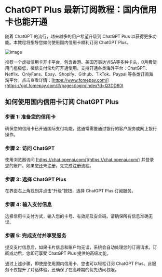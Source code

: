 # ChatGPT Plus 最新订阅教程：国内信用卡也能开通

随着 ChatGPT 的流行，越来越多的用户希望升级到 ChatGPT Plus 以获得更多功能。本教程将指导您如何使用国内信用卡顺利订阅 ChatGPT Plus。

![image](https://github.com/shantelllucretia67300534/tlzv/assets/169877007/41f02857-4ce3-4302-a8aa-94e34fc485c2)

推荐一个虚拟信用卡开卡平台，包含香港、美国万事达VISA等多种卡头，0月费使用门槛极低，微信支付宝均可开通使用。支持开通各类海外平台：ChatGPT、Netflix、OnlyFans、Ebay、Shopify、Github、TikTok、Paypal 等各类订阅海淘平台。点击查看详情：[https://www.fomepay.com/](https://gpt.fomepay.com/#/pages/login/index?d=Q3DD80)

## 如何使用国内信用卡订阅 ChatGPT Plus

### 步骤 1: 准备您的信用卡

确保您的信用卡已开通国际支付功能，这通常需要通过银行的客户服务或网上银行操作。

### 步骤 2: 访问 ChatGPT

使用浏览器访问 [https://chat.openai.com/](https://chat.openai.com/) 并登录您的账户。如果您还未注册，先完成注册流程。

### 步骤 3: 选择 ChatGPT Plus

在界面右上角找到并点击“升级”按钮，选择 ChatGPT Plus 订阅服务。

### 步骤 4: 输入支付信息

选择信用卡支付方式，输入您的卡号、有效期及安全码。请确保所有信息准确无误。

### 步骤 5: 完成支付并享受服务

提交支付信息后，如果卡片信息和账户均无误，系统会自动处理您的订阅请求。订阅成功后，您即可享受 ChatGPT Plus 提供的高级功能。

通过上述步骤，即使是使用国内信用卡，您也可以轻松订阅 ChatGPT Plus。此服务不仅提升了对话体验，还确保了在高峰期的优先访问权限。
